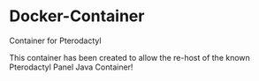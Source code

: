 # Docker-Container
Container for Pterodactyl

This container has been created to allow the re-host of the known Pterodactyl Panel Java Container!
